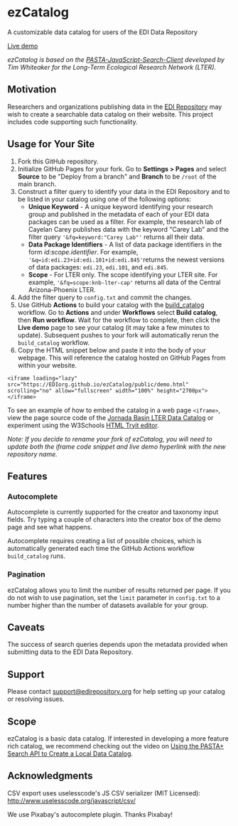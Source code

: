 # ezCatalog

A customizable data catalog for users of the EDI Data Repository

[Live demo](https://EDIorg.github.io/ezCatalog/public/demo.html)

_ezCatalog is based on the [PASTA-JavaScript-Search-Client](https://github.com/BLE-LTER/PASTA-JavaScript-Search-Client) developed by Tim Whiteaker for the Long-Term Ecological Research Network (LTER)._

## Motivation

Researchers and organizations publishing data in the [EDI Repository](https://portal.edirepository.org/nis/home.jsp) may wish to create a searchable data catalog on their website. This project includes code supporting such functionality.

## Usage for Your Site

1. Fork this GitHub repository. 
2. Initialize GitHub Pages for your fork. Go to **Settings > Pages** and select **Source** to be "Deploy from a branch" and **Branch** to be `/root` of the main branch.
3. Construct a filter query to identify your data in the EDI Repository and to be listed in your catalog using one of the following options:
   - **Unique Keyword**  - A unique keyword identifying your research group and published in the metadata of each of your EDI data packages can be used as a filter. For example, the research lab of Cayelan Carey publishes data with the keyword "Carey Lab" and the filter query `'&fq=keyword:"Carey Lab"'` returns all their data.
   - **Data Package Identifiers** - A list of data package identifiers in the form _id:scope.identifier_. For example, `'&q=id:edi.23+id:edi.101+id:edi.845'`returns the newest versions of data packages: `edi.23`, `edi.101`, and `edi.845`.
   - **Scope** - For LTER only. The scope identifying your LTER site. For example, `'&fq=scope:knb-lter-cap'` returns all data of the Central Arizona-Phoenix LTER. 
4. Add the filter query to `config.txt` and commit the changes.
5. Use GitHub **Actions** to build your catalog with the [build_catalog](https://github.com/servilla/ezCatalog/blob/master/.github/workflows/build_catalog.yml) workflow. Go to **Actions** and under **Workflows** select **Build catalog**, then **Run workflow**. Wait for the workflow to complete, then click the **Live demo** page to see your catalog (it may take a few minutes to update). Subsequent pushes to your fork will automatically rerun the `build_catalog` workflow.  
6. Copy the HTML snippet below and paste it into the body of your webpage. This will reference the catalog hosted on GitHub Pages from within your website.
```
<iframe loading="lazy" src="https://EDIorg.github.io/ezCatalog/public/demo.html" scrolling="no" allow="fullscreen" width="100%" height="2700px"></iframe>
```

To see an example of how to embed the catalog in a web page `<iframe>`, view the page source code of the [Jornada Basin LTER Data Catalog](https://lter.jornada.nmsu.edu/data-catalog/) or experiment using the W3Schools [HTML Tryit editor](https://www.w3schools.com/html/tryit.asp?filename=tryhtml_intro).

_Note: If you decide to rename your fork of ezCatalog, you will need to update both the iframe code snippet and live demo hyperlink with the new repository name._

## Features

### Autocomplete

Autocomplete is currently supported for the creator and taxonomy input fields. Try typing a couple of characters into the creator box of the demo page and see what happens.

Autocomplete requires creating a list of possible choices, which is automatically generated each time the GitHub Actions workflow `build_catalog` runs.

### Pagination

ezCatalog allows you to limit the number of results returned per page. If you do not wish to use pagination, set the `limit` parameter in `config.txt` to a number higher than the number of datasets available for your group.

## Caveats

The success of search queries depends upon the metadata provided when submitting data to the EDI Data Repository.

## Support

Please contact support@edirepository.org for help setting up your catalog or resolving issues.

## Scope
   
ezCatalog is a basic data catalog. If interested in developing a more feature rich catalog, we recommend checking out the video on [Using the PASTA+ Search API to Create a Local Data Catalog](https://www.youtube.com/watch?v=LwCI9TKi-Pg&t=361s).
   
## Acknowledgments

CSV export uses uselesscode's JS CSV serializer (MIT Licensed):
http://www.uselesscode.org/javascript/csv/

We use Pixabay's autocomplete plugin. Thanks Pixabay!

